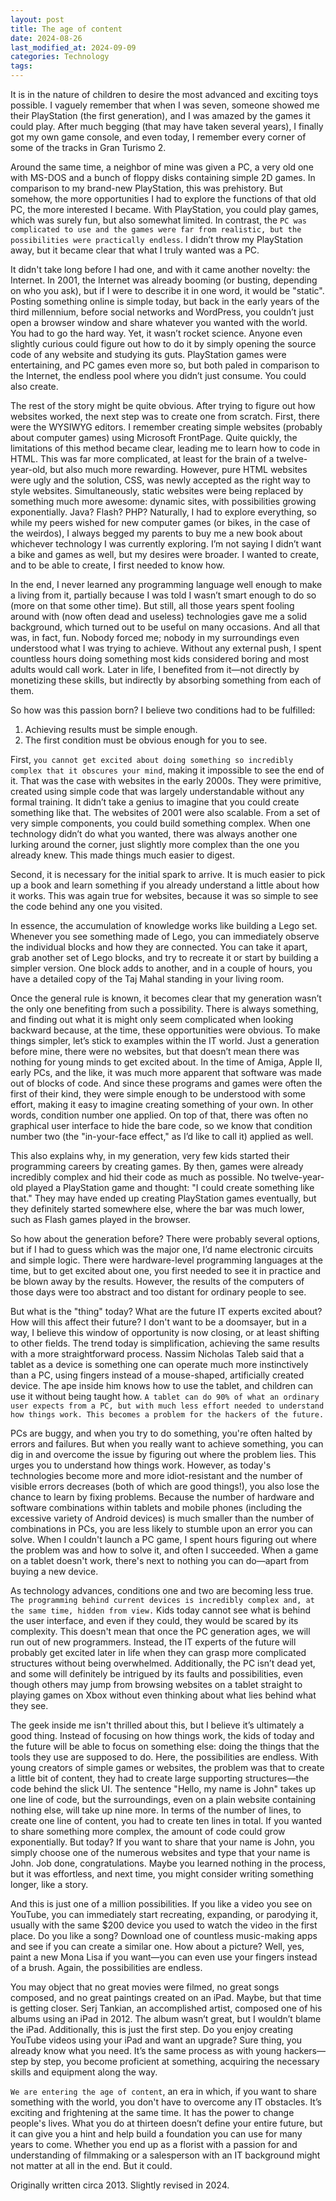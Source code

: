 ```yaml
---
layout: post
title: The age of content
date: 2024-08-26
last_modified_at: 2024-09-09
categories: Technology
tags:
---
```


It is in the nature of children to desire the most advanced and exciting toys possible. I vaguely remember that when I was seven, someone showed me their PlayStation (the first generation), and I was amazed by the games it could play. After much begging (that may have taken several years), I finally got my own game console, and even today, I remember every corner of some of the tracks in Gran Turismo 2.

Around the same time, a neighbor of mine was given a PC, a very old one with MS-DOS and a bunch of floppy disks containing simple 2D games. In comparison to my brand-new PlayStation, this was prehistory. But somehow, the more opportunities I had to explore the functions of that old PC, the more interested I became. With PlayStation, you could play games, which was surely fun, but also somewhat limited. In contrast, the `PC was complicated to use and the games were far from realistic, but the possibilities were practically endless`. I didn’t throw my PlayStation away, but it became clear that what I truly wanted was a PC.

It didn't take long before I had one, and with it came another novelty: the Internet. In 2001, the Internet was already booming (or busting, depending on who you ask), but if I were to describe it in one word, it would be "static". Posting something online is simple today, but back in the early years of the third millennium, before social networks and WordPress, you couldn’t just open a browser window and share whatever you wanted with the world. You had to go the hard way. Yet, it wasn’t rocket science. Anyone even slightly curious could figure out how to do it by simply opening the source code of any website and studying its guts. PlayStation games were entertaining, and PC games even more so, but both paled in comparison to the Internet, the endless pool where you didn’t just consume. You could also create.

The rest of the story might be quite obvious. After trying to figure out how websites worked, the next step was to create one from scratch. First, there were the WYSIWYG editors. I remember creating simple websites (probably about computer games) using Microsoft FrontPage. Quite quickly, the limitations of this method became clear, leading me to learn how to code in HTML. This was far more complicated, at least for the brain of a twelve-year-old, but also much more rewarding. However, pure HTML websites were ugly and the solution, CSS, was newly accepted as the right way to style websites. Simultaneously, static websites were being replaced by something much more awesome: dynamic sites, with possibilities growing exponentially. Java? Flash? PHP? Naturally, I had to explore everything, so while my peers wished for new computer games (or bikes, in the case of the weirdos), I always begged my parents to buy me a new book about whichever technology I was currently exploring. I’m not saying I didn’t want a bike and games as well, but my desires were broader. I wanted to create, and to be able to create, I first needed to know how.

In the end, I never learned any programming language well enough to make a living from it, partially because I was told I wasn’t smart enough to do so (more on that some other time). But still, all those years spent fooling around with (now often dead and useless) technologies gave me a solid background, which turned out to be useful on many occasions. And all that was, in fact, fun. Nobody forced me; nobody in my surroundings even understood what I was trying to achieve. Without any external push, I spent countless hours doing something most kids considered boring and most adults would call work. Later in life, I benefited from it—not directly by monetizing these skills, but indirectly by absorbing something from each of them. 

So how was this passion born? I believe two conditions had to be fulfilled:
1. Achieving results must be simple enough.
2. The first condition must be obvious enough for you to see.

First, `you cannot get excited about doing something so incredibly complex that it obscures your mind`, making it impossible to see the end of it. That was the case with websites in the early 2000s. They were primitive, created using simple code that was largely understandable without any formal training. It didn’t take a genius to imagine that you could create something like that. The websites of 2001 were also scalable. From a set of very simple components, you could build something complex. When one technology didn’t do what you wanted, there was always another one lurking around the corner, just slightly more complex than the one you already knew. This made things much easier to digest.

Second, it is necessary for the initial spark to arrive. It is much easier to pick up a book and learn something if you already understand a little about how it works. This was again true for websites, because it was so simple to see the code behind any one you visited.

In essence, the accumulation of knowledge works like building a Lego set. Whenever you see something made of Lego, you can immediately observe the individual blocks and how they are connected. You can take it apart, grab another set of Lego blocks, and try to recreate it or start by building a simpler version. One block adds to another, and in a couple of hours, you have a detailed copy of the Taj Mahal standing in your living room.

Once the general rule is known, it becomes clear that my generation wasn’t the only one benefiting from such a possibility. There is always something, and finding out what it is might only seem complicated when looking backward because, at the time, these opportunities were obvious. To make things simpler, let’s stick to examples within the IT world. Just a generation before mine, there were no websites, but that doesn’t mean there was nothing for young minds to get excited about. In the time of Amiga, Apple II, early PCs, and the like, it was much more apparent that software was made out of blocks of code. And since these programs and games were often the first of their kind, they were simple enough to be understood with some effort, making it easy to imagine creating something of your own. In other words, condition number one applied. On top of that, there was often no graphical user interface to hide the bare code, so we know that condition number two (the "in-your-face effect," as I’d like to call it) applied as well.

This also explains why, in my generation, very few kids started their programming careers by creating games. By then, games were already incredibly complex and hid their code as much as possible. No twelve-year-old played a PlayStation game and thought: "I could create something like that." They may have ended up creating PlayStation games eventually, but they definitely started somewhere else, where the bar was much lower, such as Flash games played in the browser.

So how about the generation before? There were probably several options, but if I had to guess which was the major one, I’d name electronic circuits and simple logic. There were hardware-level programming languages at the time, but to get excited about one, you first needed to see it in practice and be blown away by the results. However, the results of the computers of those days were too abstract and too distant for ordinary people to see.

But what is the "thing" today? What are the future IT experts excited about? How will this affect their future? I don't want to be a doomsayer, but in a way, I believe this window of opportunity is now closing, or at least shifting to other fields. The trend today is simplification, achieving the same results with a more straightforward process. Nassim Nicholas Taleb said that a tablet as a device is something one can operate much more instinctively than a PC, using fingers instead of a mouse-shaped, artificially created device. The ape inside him knows how to use the tablet, and children can use it without being taught how. `A tablet can do 90% of what an ordinary user expects from a PC, but with much less effort needed to understand how things work. This becomes a problem for the hackers of the future.`

PCs are buggy, and when you try to do something, you're often halted by errors and failures. But when you really want to achieve something, you can dig in and overcome the issue by figuring out where the problem lies. This urges you to understand how things work. However, as today's technologies become more and more idiot-resistant and the number of visible errors decreases (both of which are good things!), you also lose the chance to learn by fixing problems. Because the number of hardware and software combinations within tablets and mobile phones (including the excessive variety of Android devices) is much smaller than the number of combinations in PCs, you are less likely to stumble upon an error you can solve. When I couldn't launch a PC game, I spent hours figuring out where the problem was and how to solve it, and often I succeeded. When a game on a tablet doesn't work, there's next to nothing you can do—apart from buying a new device.

As technology advances, conditions one and two are becoming less true. `The programming behind current devices is incredibly complex and, at the same time, hidden from view.` Kids today cannot see what is behind the user interface, and even if they could, they would be scared by its complexity. This doesn't mean that once the PC generation ages, we will run out of new programmers. Instead, the IT experts of the future will probably get excited later in life when they can grasp more complicated structures without being overwhelmed. Additionally, the PC isn’t dead yet, and some will definitely be intrigued by its faults and possibilities, even though others may jump from browsing websites on a tablet straight to playing games on Xbox without even thinking about what lies behind what they see.

The geek inside me isn't thrilled about this, but I believe it’s ultimately a good thing. Instead of focusing on how things work, the kids of today and the future will be able to focus on something else: doing the things that the tools they use are supposed to do. Here, the possibilities are endless. With young creators of simple games or websites, the problem was that to create a little bit of content, they had to create large supporting structures—the code behind the slick UI. The sentence "Hello, my name is John" takes up one line of code, but the surroundings, even on a plain website containing nothing else, will take up nine more. In terms of the number of lines, to create one line of content, you had to create ten lines in total. If you wanted to share something more complex, the amount of code could grow exponentially. But today? If you want to share that your name is John, you simply choose one of the numerous websites and type that your name is John. Job done, congratulations. Maybe you learned nothing in the process, but it was effortless, and next time, you might consider writing something longer, like a story.

And this is just one of a million possibilities. If you like a video you see on YouTube, you can immediately start recreating, expanding, or parodying it, usually with the same $200 device you used to watch the video in the first place. Do you like a song? Download one of countless music-making apps and see if you can create a similar one. How about a picture? Well, yes, paint a new Mona Lisa if you want—you can even use your fingers instead of a brush. Again, the possibilities are endless.

You may object that no great movies were filmed, no great songs composed, and no great paintings created on an iPad. Maybe, but that time is getting closer. Serj Tankian, an accomplished artist, composed one of his albums using an iPad in 2012. The album wasn’t great, but I wouldn’t blame the iPad. Additionally, this is just the first step. Do you enjoy creating YouTube videos using your iPad and want an upgrade? Sure thing, you already know what you need. It’s the same process as with young hackers—step by step, you become proficient at something, acquiring the necessary skills and equipment along the way.

`We are entering the age of content`, an era in which, if you want to share something with the world, you don't have to overcome any IT obstacles. It’s exciting and frightening at the same time. It has the power to change people's lives. What you do at thirteen doesn’t define your entire future, but it can give you a hint and help build a foundation you can use for many years to come. Whether you end up as a florist with a passion for and understanding of filmmaking or a salesperson with an IT background might not matter at all in the end. But it could.

Originally written circa 2013. Slightly revised in 2024.
